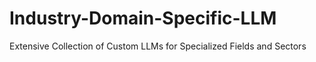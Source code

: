 # Industry-Domain-Specific-LLM
Extensive Collection of Custom LLMs for Specialized Fields and Sectors

